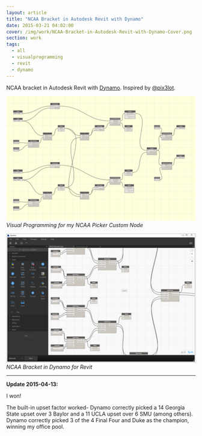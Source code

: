 ```yaml
---
layout: article
title: "NCAA Bracket in Autodesk Revit with Dynamo"
date: 2015-03-21 04:02:00
cover: /img/work/NCAA-Bracket-in-Autodesk-Revit-with-Dynamo-Cover.png
section: work
tags:
  - all
  - visualprogramming
  - revit
  - dynamo
---
```


NCAA bracket in Autodesk Revit with [Dynamo](http://dynamobim.com). Inspired by [@pix3lot](https://twitter.com/pix3lot/status/577532781426798592).

<!--more-->

![NCAA Bracket in Autodesk Revit with Dynamo](/img/work/NCAA-Bracket-in-Autodesk-Revit-with-Dynamo-002.png)
*Visual Programming for my NCAA Picker Custom Node*

![NCAA Bracket in Autodesk Revit with Dynamo](/img/work/NCAA-Bracket-in-Autodesk-Revit-with-Dynamo-001.png)
*NCAA Bracket in Dynamo for Revit*

---

**Update 2015-04-13:**

I won!

The built-in upset factor worked- Dynamo correctly picked a 14 Georgia State upset over 3 Baylor and a 11 UCLA upset over 6 SMU (among others). Dynamo correctly picked 3 of the 4 Final Four and Duke as the champion, winning my office pool.
